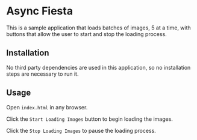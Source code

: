 # Async Fiesta

This is a sample application that loads batches of images,
5 at a time, with buttons that allow the user to start and stop the loading process.

## Installation

No third party dependencies are used in this application, so no installation steps are necessary to run it.

## Usage

Open `index.html` in any browser.

Click the `Start Loading Images` button to begin loading the images.

Click the `Stop Loading Images` to pause the loading process.

